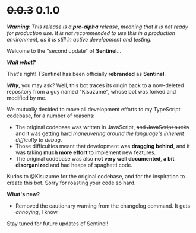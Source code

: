 # ~~0.0.3~~ 0.1.0

***Warning**: This release is a **pre-alpha** release, meaning that it is not ready for production use. It is not recommended to use this in a production environment, as it is still in active development and testing.*

Welcome to the "second update" of **Sentinel**...

***Wait what?***

That's right! TSentinel has been officially **rebranded** as **Sentinel**.

***Why***, you may ask? Well, this bot traces its origin back to a now-deleted repository from a guy named "Kisuzume", whose bot was forked and modified by me.

We mutually decided to move all development efforts to my TypeScript codebase, for a number of reasons:

- The original codebase was written in JavaScript, ~~and JavaScript sucks~~ and it was getting hard *maneuvering around the language's inherent difficulty to debug*.
- Those difficulties meant that development was **dragging behind**, and it was taking **much more effort** to implement new features.
- The original codebase was also **not very well documented**, **a bit disorganized** and had heaps of spaghetti code.

Kudos to @Kisuzume for the original codebase, and for the inspiration to create this bot. Sorry for roasting your code so hard.

**What's new?**

- Removed the cautionary warning from the changelog command. It gets *annoying*, I know.

Stay tuned for future updates of Sentinel!